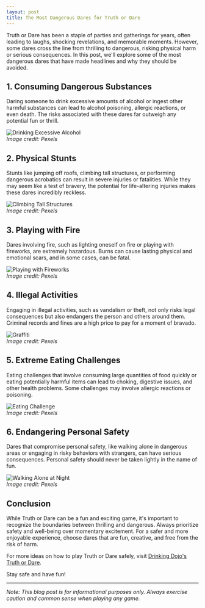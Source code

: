 ```yaml
---
layout: post
title: The Most Dangerous Dares for Truth or Dare
---
```


Truth or Dare has been a staple of parties and gatherings for years, often leading to laughs, shocking revelations, and memorable moments. However, some dares cross the line from thrilling to dangerous, risking physical harm or serious consequences. In this post, we'll explore some of the most dangerous dares that have made headlines and why they should be avoided.

## 1. **Consuming Dangerous Substances**

Daring someone to drink excessive amounts of alcohol or ingest other harmful substances can lead to alcohol poisoning, allergic reactions, or even death. The risks associated with these dares far outweigh any potential fun or thrill.

![Drinking Excessive Alcohol](https://images.pexels.com/photos/1269025/pexels-photo-1269025.jpeg?auto=compress&cs=tinysrgb&dpr=2&h=650&w=940)  
*Image credit: Pexels*

## 2. **Physical Stunts**

Stunts like jumping off roofs, climbing tall structures, or performing dangerous acrobatics can result in severe injuries or fatalities. While they may seem like a test of bravery, the potential for life-altering injuries makes these dares incredibly reckless.

![Climbing Tall Structures](https://images.pexels.com/photos/167964/pexels-photo-167964.jpeg?auto=compress&cs=tinysrgb&dpr=2&h=650&w=940)  
*Image credit: Pexels*

## 3. **Playing with Fire**

Dares involving fire, such as lighting oneself on fire or playing with fireworks, are extremely hazardous. Burns can cause lasting physical and emotional scars, and in some cases, can be fatal.

![Playing with Fireworks](https://images.pexels.com/photos/1092664/pexels-photo-1092664.jpeg?auto=compress&cs=tinysrgb&dpr=2&h=650&w=940)  
*Image credit: Pexels*

## 4. **Illegal Activities**

Engaging in illegal activities, such as vandalism or theft, not only risks legal consequences but also endangers the person and others around them. Criminal records and fines are a high price to pay for a moment of bravado.

![Graffiti](https://images.pexels.com/photos/1906826/pexels-photo-1906826.jpeg?auto=compress&cs=tinysrgb&dpr=2&h=650&w=940)  
*Image credit: Pexels*

## 5. **Extreme Eating Challenges**

Eating challenges that involve consuming large quantities of food quickly or eating potentially harmful items can lead to choking, digestive issues, and other health problems. Some challenges may involve allergic reactions or poisoning.

![Eating Challenge](https://images.pexels.com/photos/291528/pexels-photo-291528.jpeg?auto=compress&cs=tinysrgb&dpr=2&h=650&w=940)  
*Image credit: Pexels*

## 6. **Endangering Personal Safety**

Dares that compromise personal safety, like walking alone in dangerous areas or engaging in risky behaviors with strangers, can have serious consequences. Personal safety should never be taken lightly in the name of fun.

![Walking Alone at Night](https://images.pexels.com/photos/220836/pexels-photo-220836.jpeg?auto=compress&cs=tinysrgb&dpr=2&h=650&w=940)  
*Image credit: Pexels*

## Conclusion

While Truth or Dare can be a fun and exciting game, it's important to recognize the boundaries between thrilling and dangerous. Always prioritize safety and well-being over momentary excitement. For a safer and more enjoyable experience, choose dares that are fun, creative, and free from the risk of harm.

For more ideas on how to play Truth or Dare safely, visit [Drinking Dojo's Truth or Dare](https://drinkingdojo.com/games/truth-or-dare).

Stay safe and have fun!

---
*Note: This blog post is for informational purposes only. Always exercise caution and common sense when playing any game.*


